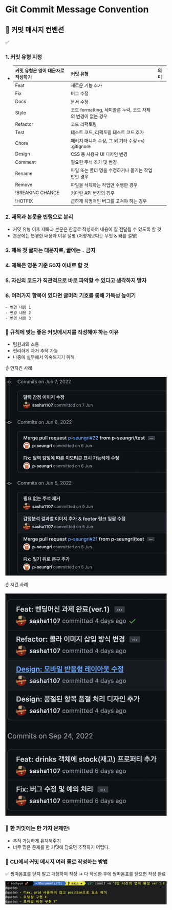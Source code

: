 # Git Commit Message Convention

## 🖤 커밋 메시지 컨벤션

<aside>
✅

### 1. 커밋 유형 지정

- | 커밋 유형은 영어 대문자로 작성하기 | 커밋 유형                                                    | 의미 |
  | ---------------------------------- | ------------------------------------------------------------ | ---- |
  | Feat                               | 새로운 기능 추가                                             |
  | Fix                                | 버그 수정                                                    |
  | Docs                               | 문서 수정                                                    |
  | Style                              | 코드 formatting, 세미콜론 누락, 코드 자체의 변경이 없는 경우 |
  | Refactor                           | 코드 리팩토링                                                |
  | Test                               | 테스트 코드, 리팩토링 테스트 코드 추가                       |
  | Chore                              | 패키지 매니저 수정, 그 외 기타 수정 ex) .gitignore           |
  | Design                             | CSS 등 사용자 UI 디자인 변경                                 |
  | Comment                            | 필요한 주석 추가 및 변경                                     |
  | Rename                             | 파일 또는 폴더 명을 수정하거나 옮기는 작업만인 경우          |
  | Remove                             | 파일을 삭제하는 작업만 수행한 경우                           |
  | !BREAKING CHANGE                   | 커다란 API 변경의 경우                                       |
  | !HOTFIX                            | 급하게 치명적인 버그를 고쳐야 하는 경우                      |

### 2. 제목과 본문을 빈행으로 분리

- 커밋 유형 이후 제목과 본문은 한글로 작성하여 내용이 잘 전달될 수 있도록 할 것
- 본문에는 변경한 내용과 이유 설명 (어떻게보다는 무엇 & 왜를 설명)

### 3. 제목 첫 글자는 대문자로, 끝에는 `.` 금지

### 4. 제목은 영문 기준 50자 이내로 할 것

### 5. 자신의 코드가 직관적으로 바로 파악할 수 있다고 생각하지 말자

### 6. 여러가지 항목이 있다면 글머리 기호를 통해 가독성 높이기

```
- 변경 내용 1
- 변경 내용 2
- 변경 내용 3
```

</aside>

### 🖤 규칙에 맞는 좋은 커밋메시지를 작성해야 하는 이유

- 팀원과의 소통
- 편리하게 과거 추적 가능
- 나중에 실무에서 익숙해지기 위해

<aside>
☝ 안지킨 사례

![안지킨 사례](image/rulebreak.png)

</aside>

<aside>
☝ 지킨 사례

![지킨 사례](image/ruleobey.png)

</aside>

### 🖤 한 커밋에는 한 가지 문제만!

- 추적 가능하게 유지해주기
- 너무 많은 문제를 한 커밋에 담으면 추적하기 어렵다.

### 🖤 CLI에서 커밋 메시지 여러 줄로 작성하는 방법

✅ 쌍따옴표를 닫지 말고 개행하며 작성 → 다 작성한 후에 쌍따옴표를 닫으면 작성 완료

![커밋 여러줄](image/commitLines.png)
